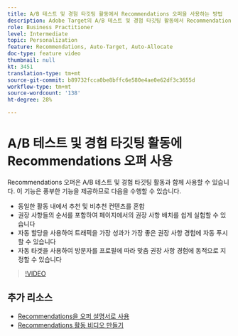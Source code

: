 ```yaml
---
title: A/B 테스트 및 경험 타깃팅 활동에서 Recommendations 오퍼을 사용하는 방법
description: Adobe Target의 A/B 테스트 및 경험 타깃팅 활동에서 Recommendations 오퍼을 사용하는 방법을 알아봅니다.
role: Business Practitioner
level: Intermediate
topic: Personalization
feature: Recommendations, Auto-Target, Auto-Allocate
doc-type: feature video
thumbnail: null
kt: 3451
translation-type: tm+mt
source-git-commit: b89732fcca0be8bffc6e580e4ae0e62df3c3655d
workflow-type: tm+mt
source-wordcount: '138'
ht-degree: 28%

---
```



# A/B 테스트 및 경험 타깃팅 활동에 Recommendations 오퍼 사용

Recommendations 오퍼은 A/B 테스트 및 경험 타깃팅 활동과 함께 사용할 수 있습니다. 이 기능은 풍부한 기능을 제공하므로 다음을 수행할 수 있습니다.

* 동일한 활동 내에서 추천 및 비추천 컨텐츠를 혼합
* 권장 사항들의 순서를 포함하여 페이지에서의 권장 사항 배치를 쉽게 실험할 수 있습니다
* 자동 할당을 사용하여 트래픽을 가장 성과가 가장 좋은 권장 사항 경험에 자동 푸시할 수 있습니다
* 자동 타겟을 사용하여 방문자를 프로필에 따라 맞춤 권장 사항 경험에 동적으로 지정할 수 있습니다

>[!VIDEO](https://video.tv.adobe.com/v/28878?quality=12)

## 추가 리소스

* [Recommendations을 오퍼 설명서로 사용](https://docs.adobe.com/content/help/en/target/using/recommendations/recommendations-as-an-offer.html)
* [Recommendations 활동 비디오 만들기](create-a-recommendations-activity.md)
